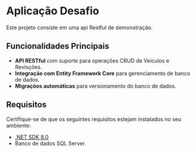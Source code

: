 # Aplicação Desafio

Este projeto consiste em uma api Restful de demonstração.

## Funcionalidades Principais

- **API RESTful** com suporte para operações CRUD de Veículos e Revisções.
- **Integração com Entity Framework Core** para gerenciamento de banco de dados.
- **Migrações automáticas** para versionamento do banco de dados.

## Requisitos

Certifique-se de que os seguintes requisitos estejam instalados no seu ambiente:
- [.NET SDK 8.0](https://dotnet.microsoft.com/download)
- Banco de dados SQL Server.
